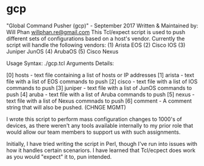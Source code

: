 # gcp

 "Global Command Pusher (gcp)" - September 2017
 Written & Maintained by: Will Phan <willphan.re@gmail.com>
 This Tcl/expect script is used to push different sets of configurations
 based on a host's vendor. Currently the script will handle the following
 vendors:
 	(1) Arista EOS
 	(2) Cisco IOS
 	(3) Juniper JunOS
 	(4) ArubaOS
 	(5) Cisco Nexus
  
 Usage Syntax:
 	./gcp.tcl <hosts> <arista> <cisco> <juniper> <nexus> <Comment>
 Arguments Details:
 
 [0] hosts		- text file containing a list of hosts or IP addresses
 [1] arista 	- text file with a list of EOS commands to push
 [2] cisco 	- text file with a list of IOS commands to push
 [3] juniper 	- text file with a list of JunOS commands to push
 [4] aruba 	- text file with a list of Aruba commands to push
 [5] nexus 	- text file with a list of Nexus commnads to push
 [6] comment	- A comment string that will also be pushed. (CHNGE MGMT)
 
I wrote this script to perform mass configuration changes to 1000's of devices, as there weren't any tools available internally to my prior role that would allow our team members to support us with such assignments.

Initially, I have tried writing the script in Perl, though I've run into issues with how it handles certain scenariors. I have learned that Tcl/ecpect does work as you would "expect" it to, pun intended.
